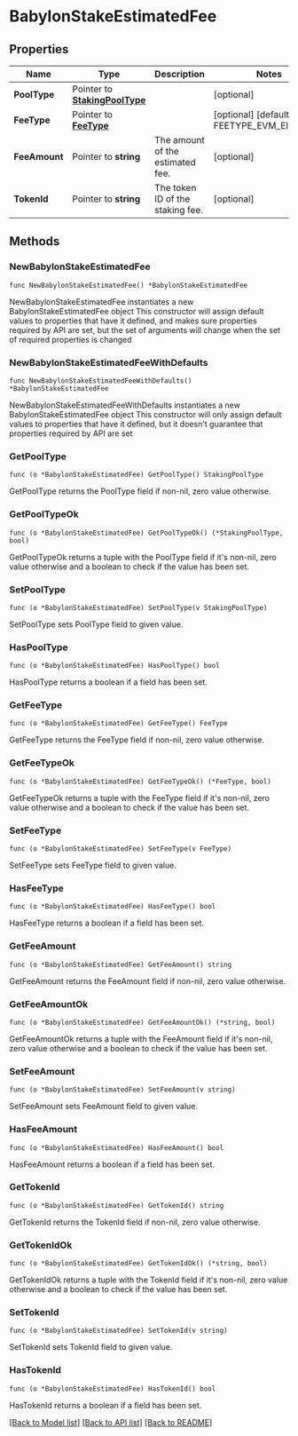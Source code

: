 # BabylonStakeEstimatedFee

## Properties

Name | Type | Description | Notes
------------ | ------------- | ------------- | -------------
**PoolType** | Pointer to [**StakingPoolType**](StakingPoolType.md) |  | [optional] 
**FeeType** | Pointer to [**FeeType**](FeeType.md) |  | [optional] [default to FEETYPE_EVM_EIP_1559]
**FeeAmount** | Pointer to **string** | The amount of the estimated fee. | [optional] 
**TokenId** | Pointer to **string** | The token ID of the staking fee. | [optional] 

## Methods

### NewBabylonStakeEstimatedFee

`func NewBabylonStakeEstimatedFee() *BabylonStakeEstimatedFee`

NewBabylonStakeEstimatedFee instantiates a new BabylonStakeEstimatedFee object
This constructor will assign default values to properties that have it defined,
and makes sure properties required by API are set, but the set of arguments
will change when the set of required properties is changed

### NewBabylonStakeEstimatedFeeWithDefaults

`func NewBabylonStakeEstimatedFeeWithDefaults() *BabylonStakeEstimatedFee`

NewBabylonStakeEstimatedFeeWithDefaults instantiates a new BabylonStakeEstimatedFee object
This constructor will only assign default values to properties that have it defined,
but it doesn't guarantee that properties required by API are set

### GetPoolType

`func (o *BabylonStakeEstimatedFee) GetPoolType() StakingPoolType`

GetPoolType returns the PoolType field if non-nil, zero value otherwise.

### GetPoolTypeOk

`func (o *BabylonStakeEstimatedFee) GetPoolTypeOk() (*StakingPoolType, bool)`

GetPoolTypeOk returns a tuple with the PoolType field if it's non-nil, zero value otherwise
and a boolean to check if the value has been set.

### SetPoolType

`func (o *BabylonStakeEstimatedFee) SetPoolType(v StakingPoolType)`

SetPoolType sets PoolType field to given value.

### HasPoolType

`func (o *BabylonStakeEstimatedFee) HasPoolType() bool`

HasPoolType returns a boolean if a field has been set.

### GetFeeType

`func (o *BabylonStakeEstimatedFee) GetFeeType() FeeType`

GetFeeType returns the FeeType field if non-nil, zero value otherwise.

### GetFeeTypeOk

`func (o *BabylonStakeEstimatedFee) GetFeeTypeOk() (*FeeType, bool)`

GetFeeTypeOk returns a tuple with the FeeType field if it's non-nil, zero value otherwise
and a boolean to check if the value has been set.

### SetFeeType

`func (o *BabylonStakeEstimatedFee) SetFeeType(v FeeType)`

SetFeeType sets FeeType field to given value.

### HasFeeType

`func (o *BabylonStakeEstimatedFee) HasFeeType() bool`

HasFeeType returns a boolean if a field has been set.

### GetFeeAmount

`func (o *BabylonStakeEstimatedFee) GetFeeAmount() string`

GetFeeAmount returns the FeeAmount field if non-nil, zero value otherwise.

### GetFeeAmountOk

`func (o *BabylonStakeEstimatedFee) GetFeeAmountOk() (*string, bool)`

GetFeeAmountOk returns a tuple with the FeeAmount field if it's non-nil, zero value otherwise
and a boolean to check if the value has been set.

### SetFeeAmount

`func (o *BabylonStakeEstimatedFee) SetFeeAmount(v string)`

SetFeeAmount sets FeeAmount field to given value.

### HasFeeAmount

`func (o *BabylonStakeEstimatedFee) HasFeeAmount() bool`

HasFeeAmount returns a boolean if a field has been set.

### GetTokenId

`func (o *BabylonStakeEstimatedFee) GetTokenId() string`

GetTokenId returns the TokenId field if non-nil, zero value otherwise.

### GetTokenIdOk

`func (o *BabylonStakeEstimatedFee) GetTokenIdOk() (*string, bool)`

GetTokenIdOk returns a tuple with the TokenId field if it's non-nil, zero value otherwise
and a boolean to check if the value has been set.

### SetTokenId

`func (o *BabylonStakeEstimatedFee) SetTokenId(v string)`

SetTokenId sets TokenId field to given value.

### HasTokenId

`func (o *BabylonStakeEstimatedFee) HasTokenId() bool`

HasTokenId returns a boolean if a field has been set.


[[Back to Model list]](../README.md#documentation-for-models) [[Back to API list]](../README.md#documentation-for-api-endpoints) [[Back to README]](../README.md)


